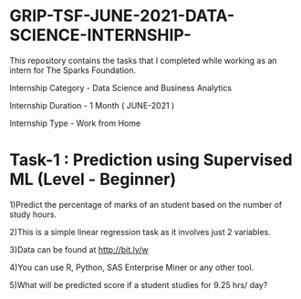 # GRIP-TSF-JUNE-2021-DATA-SCIENCE-INTERNSHIP-
This repository contains the tasks that I completed while working as an intern for The Sparks Foundation.

Internship Category - Data Science and Business Analytics

Internship Duration - 1 Month ( JUNE-2021 )

Internship Type - Work from Home



# Task-1 : Prediction using Supervised ML (Level - Beginner)

  1)Predict the percentage of marks of an student based on the number of study hours.
  
  2)This is a simple linear regression task as it involves just 2 variables.
  
  3)Data can be found at http://bit.ly/w
  
  4)You can use R, Python, SAS Enterprise Miner or any other tool.
  
  5)What will be predicted score if a student studies for 9.25 hrs/ day?
